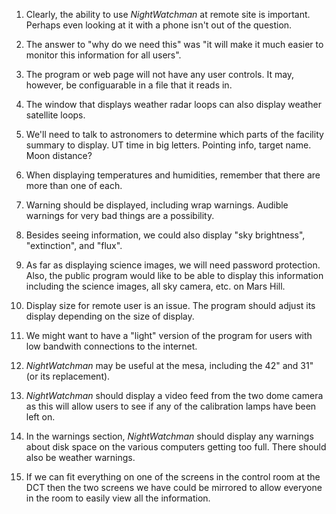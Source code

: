 1. Clearly, the ability to use *NightWatchman* at remote site is important.
   Perhaps even looking at it with a phone isn't out of the question.

2. The answer to "why do we need this" was "it will make it much easier to monitor this information for all users".

3. The program or web page will not have any user controls.  It may, however, be configuarable in a file that it reads in.

4. The window that displays weather radar loops can also display weather satellite loops.

5. We'll need to talk to astronomers to determine which parts of the facility summary to display.  UT time in big letters.
   Pointing info, target name.  Moon distance?

6. When displaying temperatures and humidities, remember that there are more than one of each.

7. Warning should be displayed, including wrap warnings.  Audible warnings for very bad things are a possibility.

8. Besides seeing information, we could also display "sky brightness", "extinction", and "flux".

9. As far as displaying science images, we will need password protection.  Also, the public program would like to
   be able to display this information including the science images, all sky camera, etc. on Mars Hill.

10. Display size for remote user is an issue.  The program should adjust its display depending on the size of display.

11. We might want to have a "light" version of the program for users with low bandwith connections to the internet.

12. *NightWatchman* may be useful at the mesa, including the 42" and 31" (or its replacement).

13. *NightWatchman* should display a video feed from the two dome camera as this will allow users to see if any of
    the calibration lamps have been left on.

14. In the warnings section, *NightWatchman* should display any warnings about disk space on the various computers
    getting too full.  There should also be weather warnings.

15. If we can fit everything on one of the screens in the control room at the DCT then the two screens we have
    could be mirrored to allow everyone in the room to easily view all the information.
